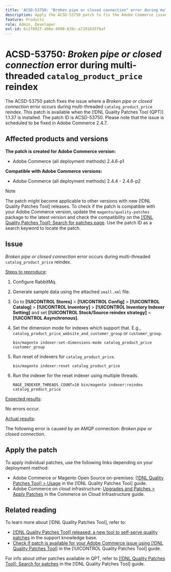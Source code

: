 ```yaml
---
title: 'ACSD-53750: "Broken pipe or closed connection" error during multi-threaded catalog_product_price reindex'
description: Apply the ACSD-53750 patch to fix the Adobe Commerce issue where a *Broken pipe or closed connection* error occurs during multi-threaded catalog_product_price reindex.
feature: Products
role: Admin, Developer
exl-id: 6c2f092f-a98e-4990-839c-a7291635f8af
---
```

# ACSD-53750: *Broken pipe or closed connection* error during multi-threaded `catalog_product_price` reindex

The ACSD-53750 patch fixes the issue where a *Broken pipe or closed connection* error occurs during multi-threaded `catalog_product_price` reindex. This patch is available when the [!DNL Quality Patches Tool (QPT)] 1.1.37 is installed. The patch ID is ACSD-53750. Please note that the issue is scheduled to be fixed in Adobe Commerce 2.4.7.

## Affected products and versions

**The patch is created for Adobe Commerce version:**

* Adobe Commerce (all deployment methods) 2.4.6-p1

**Compatible with Adobe Commerce versions:**

* Adobe Commerce (all deployment methods) 2.4.4 - 2.4.6-p2

>[!NOTE]
>
>The patch might become applicable to other versions with new [!DNL Quality Patches Tool] releases. To check if the patch is compatible with your Adobe Commerce version, update the `magento/quality-patches` package to the latest version and check the compatibility on the [[!DNL Quality Patches Tool]: Search for patches page](https://experienceleague.adobe.com/tools/commerce-quality-patches/index.html). Use the patch ID as a search keyword to locate the patch.

## Issue

*Broken pipe or closed connection* error occurs during multi-threaded `catalog_product_price` reindex.

<u>Steps to reproduce</u>:

1. Configure RabbitMq.
1. Generate sample data using the attached `small.xml` file.
1. Go to **[!UICONTROL Stores]** > **[!UICONTROL Config]** > **[!UICONTROL Catalog]** > **[!UICONTROL Inventory]** > **[!UICONTROL Inventory Indexer Setting]** and set **[!UICONTROL Stock/Source reindex strategy]** = **[!UICONTROL Asynchronous]**.
1. Set the dimension mode for indexes which support that. E.g., `catalog_product_price_website_and_customer_group` or `customer_group`.

    ```
    bin/magento indexer:set-dimensions-mode catalog_product_price customer_group
    ```

1. Run reset of indexers for `catalog_product_price`.

    ```
    bin/magento indexer:reset catalog_product_price
    ```

1. Run the indexer for the reset indexer using multiple threads.

    ```
    MAGE_INDEXER_THREADS_COUNT=10 bin/magento indexer:reindex catalog_product_price
    ```

<u>Expected results</u>:

No errors occur.

<u>Actual results</u>:

The following error is caused by an AMQP connection: *Broken pipe or closed connection*.

## Apply the patch

To apply individual patches, use the following links depending on your deployment method:

* Adobe Commerce or Magento Open Source on-premises: [[!DNL Quality Patches Tool] > Usage](/help/tools/quality-patches-tool/usage.md) in the [!DNL Quality Patches Tool] guide.
* Adobe Commerce on cloud infrastructure: [Upgrades and Patches > Apply Patches](https://experienceleague.adobe.com/docs/commerce-cloud-service/user-guide/develop/upgrade/apply-patches.html) in the Commerce on Cloud Infrastructure guide.

## Related reading

To learn more about [!DNL Quality Patches Tool], refer to:

* [[!DNL Quality Patches Tool] released: a new tool to self-serve quality patches](https://experienceleague.adobe.com/en/docs/commerce-operations/tools/quality-patches-tool/quality-patches-tool-to-self-serve-quality-patches) in the support knowledge base.
* [Check if patch is available for your Adobe Commerce issue using [!DNL Quality Patches Tool]](/help/tools/quality-patches-tool/patches-available-in-qpt/check-patch-for-magento-issue-with-magento-quality-patches.md) in the [!UICONTROL Quality Patches Tool] guide.


For info about other patches available in QPT, refer to [[!DNL Quality Patches Tool]: Search for patches](https://experienceleague.adobe.com/tools/commerce-quality-patches/index.html) in the [!DNL Quality Patches Tool] guide.

